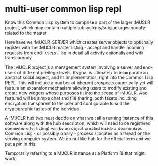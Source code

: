 multi-user common lisp repl
========

Know this Common Lisp system to comprise a part of the larger :MUCLR project,
which may contain multiple subsystems/subpackages nodally-related to the master.

Here have we :MUCLR-SERVER which creates server objects to optionally register
with the :MUCLR master listing - accept and handle incoming requests from end-
users - log in detail all activity optionally and with transparency.

The :MUCLR project is a management system involving a server and end-users of
different privilege levels. Its goal is ultimately to incorporate an abstract
social aspect, and its implementation, right into the Common Lisp REPL. This
will include a number of inherent prospects canonically yet will feature an
expansion mechanism allowing users to modify existing and create new widgets
whose purposes fit into the scope of :MUCLR. Also featured will be simple chat
and file sharing, both facets including encryption transparent to the user and
configurable to suit the cryptographic tastes of the individual.

A :MUCLR hub (we must decide on what we call a running instance of this software
along with the hub description, which will need to be registered somewhere for
listing) will be an object created inside a deamonized Common Lisp - or possibly
binary - process allocated as a thread on the serving computer system. We do not
like hub for the official term and we put a pin in this.

Temporarily referring to a MUCLR instance as a Platform (& that might work).
